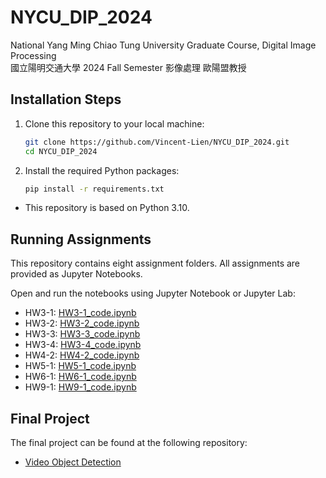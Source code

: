 # NYCU_DIP_2024
National Yang Ming Chiao Tung University Graduate Course, Digital Image Processing  
國立陽明交通大學 2024 Fall Semester 影像處理 歐陽盟教授

## Installation Steps

1. Clone this repository to your local machine:
    ```sh
    git clone https://github.com/Vincent-Lien/NYCU_DIP_2024.git
    cd NYCU_DIP_2024
    ```

2. Install the required Python packages:
    ```sh
    pip install -r requirements.txt
    ```

- This repository is based on Python 3.10.

## Running Assignments

This repository contains eight assignment folders. All assignments are provided as Jupyter Notebooks.  

Open and run the notebooks using Jupyter Notebook or Jupyter Lab:
- HW3-1: [HW3-1_code.ipynb](HW3-1/HW3-1_code.ipynb)
- HW3-2: [HW3-2_code.ipynb](HW3-2/HW3-2_code.ipynb)
- HW3-3: [HW3-3_code.ipynb](HW3-3/HW3-3_code.ipynb)
- HW3-4: [HW3-4_code.ipynb](HW3-4/HW3-4_code.ipynb)
- HW4-2: [HW4-2_code.ipynb](HW4-2/HW4-2_code.ipynb)
- HW5-1: [HW5-1_code.ipynb](HW5-1/HW5-1_code.ipynb)
- HW6-1: [HW6-1_code.ipynb](HW6-1/HW6-1_code.ipynb)
- HW9-1: [HW9-1_code.ipynb](HW9-1/HW9-1_code.ipynb)

## Final Project

The final project can be found at the following repository:
- [Video Object Detection](https://github.com/Vincent-Lien/Video_object_detection.git)

